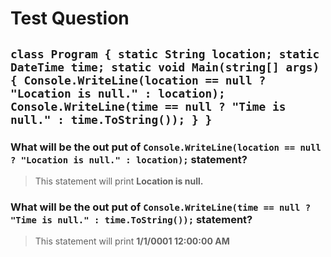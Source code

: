# Test Question

`
class Program
{
	static String location;
    static DateTime time;
    static void Main(string[] args)
    {
        Console.WriteLine(location == null ? "Location is null." : location);
        Console.WriteLine(time == null ? "Time is null." : time.ToString());
    }
}
`
---
### What will be the out put of `Console.WriteLine(location == null ? "Location is null." : location);` statement?
> This statement will print __Location is null.__

### What will be the out put of `Console.WriteLine(time == null ? "Time is null." : time.ToString());` statement?
> This statement will print __1/1/0001 12:00:00 AM__